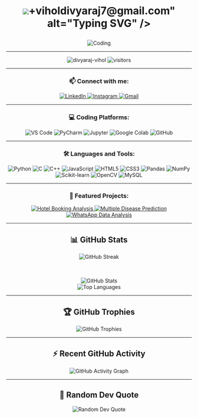 <h1 align="center">
  <img src="https://readme-typing-svg.herokuapp.com?font=Fira+Code&size=30&duration=3000&pause=1000&color=00F72D&center=true&vCenter=true&width=800&lines=Welcome+To+My+Profile

😃;Hi+👋,+I'm+Divyaraj+Vihol;Computer+Engineering+Student👨‍💻;Tech+Enthusiast⚙️;👀+I'm+currently+learning+Machine+Learning🤖;📫+Reach+me+at:+viholdivyaraj7@gmail.com" alt="Typing SVG" />
</h1>

<div align="center">
  <img src="https://i.giphy.com/media/qgQUggAC3Pfv687qPC/giphy.webp" alt="Coding" />
</div>

<hr>

<p align="center">
  <img src="https://komarev.com/ghpvc/?username=divyaraj-vihol&label=Profile%20views&color=0e75b6&style=flat" alt="divyaraj-vihol" />
  <img src="https://visitor-badge.laobi.icu/badge?page_id=divyaraj-vihol.divyaraj-vihol" alt="visitors" />
</p>

<hr>

<h3 align="center">📫 Connect with me:</h3>
<p align="center">
  <a href="https://linkedin.com/in/divyaraj-vihol555" target="_blank">
    <img src="https://img.shields.io/badge/LinkedIn-0077B5?style=for-the-badge&logo=linkedin&logoColor=white" alt="LinkedIn" />
  </a>
  <a href="https://instagram.com/divyarajsinh.vihol555" target="_blank">
    <img src="https://img.shields.io/badge/Instagram-E4405F?style=for-the-badge&logo=instagram&logoColor=white" alt="Instagram" />
  </a>
  <a href="mailto:viholdivyaraj7@gmail.com">
    <img src="https://img.shields.io/badge/Gmail-D14836?style=for-the-badge&logo=gmail&logoColor=white" alt="Gmail" />
  </a>
</p>

<hr>

<h3 align="center">💻 Coding Platforms:</h3>
<p align="center">
  <img src="https://img.shields.io/badge/VS%20Code-007ACC?style=for-the-badge&logo=visual-studio-code&logoColor=white" alt="VS Code" />
  <img src="https://img.shields.io/badge/PyCharm-000000?style=for-the-badge&logo=PyCharm&logoColor=white" alt="PyCharm" />
  <img src="https://img.shields.io/badge/Jupyter-F37626?style=for-the-badge&logo=Jupyter&logoColor=white" alt="Jupyter" />
  <img src="https://img.shields.io/badge/Colab-F9AB00?style=for-the-badge&logo=googlecolab&logoColor=white" alt="Google Colab" />
  <img src="https://img.shields.io/badge/GitHub-100000?style=for-the-badge&logo=github&logoColor=white" alt="GitHub" />
</p>

<hr>

<h3 align="center">🛠️ Languages and Tools:</h3>

<p align="center">
  <img src="https://img.shields.io/badge/Python-3776AB?style=for-the-badge&logo=python&logoColor=white" alt="Python" />
  <img src="https://img.shields.io/badge/C-00599C?style=for-the-badge&logo=c&logoColor=white" alt="C" />
  <img src="https://img.shields.io/badge/C%2B%2B-00599C?style=for-the-badge&logo=c%2B%2B&logoColor=white" alt="C++" />
  <img src="https://img.shields.io/badge/JavaScript-F7DF1E?style=for-the-badge&logo=javascript&logoColor=black" alt="JavaScript" />
  <img src="https://img.shields.io/badge/HTML5-E34F26?style=for-the-badge&logo=html5&logoColor=white" alt="HTML5" />
  <img src="https://img.shields.io/badge/CSS3-1572B6?style=for-the-badge&logo=css3&logoColor=white" alt="CSS3" />
  <img src="https://img.shields.io/badge/Pandas-2C2D72?style=for-the-badge&logo=pandas&logoColor=white" alt="Pandas" />
  <img src="https://img.shields.io/badge/Numpy-013243?style=for-the-badge&logo=numpy&logoColor=white" alt="NumPy" />
  <img src="https://img.shields.io/badge/scikit_learn-F7931E?style=for-the-badge&logo=scikit-learn&logoColor=white" alt="Scikit-learn" />
  <img src="https://img.shields.io/badge/OpenCV-27338e?style=for-the-badge&logo=OpenCV&logoColor=white" alt="OpenCV" />
  <img src="https://img.shields.io/badge/MySQL-4479A1?style=for-the-badge&logo=mysql&logoColor=white" alt="MySQL" />
</p>

<hr>

<h3 align="center">🚀 Featured Projects:</h3>

<p align="center">
  <a href="https://github.com/divyaraj-vihol/HOTEL-BOOKING-ANALYSIS-" target="_blank">
    <img src="https://img.shields.io/badge/🏨%20Hotel%20Booking%20Analysis-Data%20Science%20Project-blue" alt="Hotel Booking Analysis" />
  </a>
  <a href="https://github.com/divyaraj-vihol/Multiple-Disease-Prediction" target="_blank">
    <img src="https://img.shields.io/badge/🩺%20Multiple%20Disease%20Prediction-ML%20Project-green" alt="Multiple Disease Prediction" />
  </a>
  <a href="https://github.com/divyaraj-vihol/whatsapp-data-analysis" target="_blank">
    <img src="https://img.shields.io/badge/💬%20WhatsApp%20Data%20Analysis-Data%20Visualization-lightgrey" alt="WhatsApp Data Analysis" />
  </a>
</p>

<hr>

<h2 align="center">📊 GitHub Stats</h2>

<div align="center">
  <img src="https://github-readme-streak-stats.herokuapp.com/?user=divyaraj-vihol&theme=radical" alt="GitHub Streak" />
  
  <br><br> <img src="https://github-readme-stats.vercel.app/api?username=divyaraj-vihol&show_icons=true&theme=radical" alt="GitHub Stats" />
  <br> <img src="https://github-readme-stats.vercel.app/api/top-langs/?username=divyaraj-vihol&layout=compact&theme=radical" alt="Top Languages" />
</div>

<hr>

<h2 align="center">🏆 GitHub Trophies</h2>

<p align="center">
  <img src="https://github-profile-trophy.vercel.app/?username=divyaraj-vihol&theme=radical&margin-w=10&no-bg=true&no-frame=true" alt="GitHub Trophies" />
</p>

<hr>

<h2 align="center">⚡ Recent GitHub Activity</h2>

<p align="center">
  <img src="https://github-readme-activity-graph.vercel.app/graph?username=divyaraj-vihol&theme=radical&area=true&hide_border=true" alt="GitHub Activity Graph" />
</p>

<hr>

<h2 align="center">💬 Random Dev Quote</h2>

<p align="center">
  <img src="https://quotes-github-readme.vercel.app/api?type=horizontal&theme=radical" alt="Random Dev Quote" />
</p>
